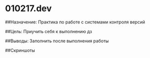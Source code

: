 # 010217.dev

##Назначение:
Практика по работе с системами контроля версий

##Цель:
Приучить себя к выполнению дз

##Выводы:
Заполнить после выполнения работы

##Скриншоты

<img src=""/>
<img src=""/>
<img src=""/>
